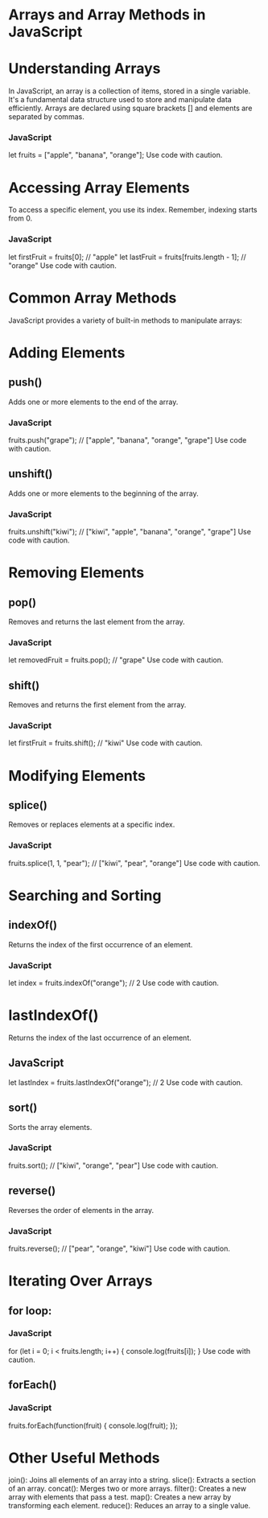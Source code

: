 # Arrays and Array Methods in JavaScript

# Understanding Arrays
In JavaScript, an array is a collection of items, stored in a single variable. It's a fundamental data structure used to store and manipulate data efficiently. Arrays are declared using square brackets [] and elements are separated by commas.

### JavaScript
let fruits = ["apple", "banana", "orange"];
Use code with caution.

# Accessing Array Elements
To access a specific element, you use its index. Remember, indexing starts from 0.

### JavaScript
let firstFruit = fruits[0]; // "apple"
let lastFruit = fruits[fruits.length - 1]; // "orange"
Use code with caution.

# Common Array Methods
JavaScript provides a variety of built-in methods to manipulate arrays:

# Adding Elements
## push()
Adds one or more elements to the end of the array.
### JavaScript
fruits.push("grape"); // ["apple", "banana", "orange", "grape"]
Use code with caution.

## unshift()
Adds one or more elements to the beginning of the array.
### JavaScript
fruits.unshift("kiwi"); // ["kiwi", "apple", "banana", "orange", "grape"]
Use code with caution.

# Removing Elements
## pop()
Removes and returns the last element from the array.
### JavaScript
let removedFruit = fruits.pop(); // "grape"
Use code with caution.

## shift()
Removes and returns the first element from the array.
### JavaScript
let firstFruit = fruits.shift(); // "kiwi"
Use code with caution.

# Modifying Elements
## splice()
Removes or replaces elements at a specific index.
### JavaScript
fruits.splice(1, 1, "pear"); // ["kiwi", "pear", "orange"]
Use code with caution.

# Searching and Sorting
## indexOf()
Returns the index of the first occurrence of an element.
### JavaScript
let index = fruits.indexOf("orange"); // 2
Use code with caution.

# lastIndexOf()
Returns the index of the last occurrence of an element.
## JavaScript
let lastIndex = fruits.lastIndexOf("orange"); // 2
Use code with caution.

## sort()
Sorts the array elements.
### JavaScript
fruits.sort(); // ["kiwi", "orange", "pear"]
Use code with caution.

## reverse()
Reverses the order of elements in the array.
### JavaScript
fruits.reverse(); // ["pear", "orange", "kiwi"]
Use code with caution.

# Iterating Over Arrays
## for loop:
### JavaScript
for (let i = 0; i < fruits.length; i++) {
    console.log(fruits[i]);
}
Use code with caution.

## forEach()
### JavaScript
fruits.forEach(function(fruit) {
    console.log(fruit);
});


# Other Useful Methods
join(): Joins all elements of an array into a string.
slice(): Extracts a section of an array.
concat(): Merges two or more arrays.
filter(): Creates a new array with elements that pass a test.
map(): Creates a new array by transforming each element.
reduce(): Reduces an array to a single value.
